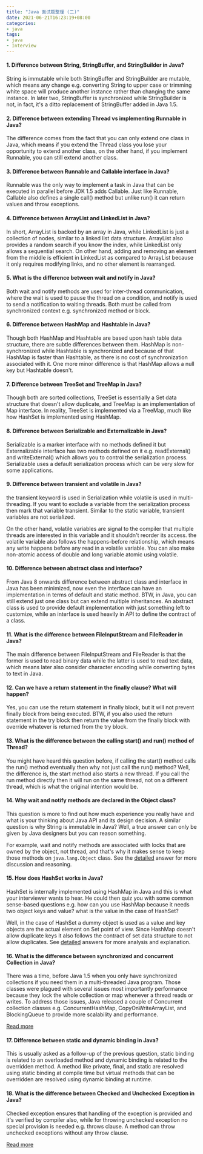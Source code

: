 ```yaml
---
title: "Java 面试题整理 (二)"
date: 2021-06-21T16:23:19+08:00
categories:
- java
tags:
- java
- Interview
---
```

#### 1. Difference between String, StringBuffer, and StringBuilder in Java? 
String is immutable while both StringBuffer and StringBuilder are mutable, which means any change e.g. converting String to upper case or trimming white space will produce another instance rather than changing the same instance. In later two, StringBuffer is synchronized while StringBuilder is not, in fact, it's a ditto replacement of StringBuffer added in Java 1.5.

<!--more-->
#### 2. Difference between extending Thread vs implementing Runnable in Java? 
The difference comes from the fact that you can only extend one class in Java, which means if you extend the Thread class you lose your opportunity to extend another class, on the other hand, if you implement Runnable, you can still extend another class.

#### 3. Difference between Runnable and Callable interface in Java?
Runnable was the only way to implement a task in Java that can be executed in parallel before JDK 1.5 adds Callable. Just like Runnable, Callable also defines a single call() method but unlike run() it can return values and throw exceptions.

#### 4. Difference between ArrayList and LinkedList in Java? 
In short, ArrayList is backed by an array in Java, while LinkedList is just a collection of nodes, similar to a linked list data structure. ArrayList also provides a random search if you know the index, while LinkedList only allows a sequential search. On other hand, adding and removing an element from the middle is efficient in LinkedList as compared to ArrayList because it only requires modifying links, and no other element is rearranged.


#### 5. What is the difference between wait and notify in Java? 
Both wait and notify methods are used for inter-thread communication, where the wait is used to pause the thread on a condition, and notify is used to send a notification to waiting threads. Both must be called from synchronized context e.g. synchronized method or block.


#### 6. Difference between HashMap and Hashtable in Java? 
Though both HashMap and Hashtable are based upon hash table data structure, there are subtle differences between them. HashMap is non-synchronized while Hashtable is synchronized and because of that HashMap is faster than Hashtable, as there is no cost of synchronization associated with it. One more minor difference is that HashMap allows a null key but Hashtable doesn't.

#### 7. Difference between TreeSet and TreeMap in Java?
Though both are sorted collections, TreeSet is essentially a Set data structure that doesn't allow duplicate, and TreeMap is an implementation of Map interface. In reality, TreeSet is implemented via a TreeMap, much like how HashSet is implemented using HashMap.

#### 8. Difference between Serializable and Externalizable in Java? 
Serializable is a marker interface with no methods defined it but Externalizable interface has two methods defined on it e.g. readExternal() and writeExternal() which allows you to control the serialization process. Serializable uses a default serialization process which can be very slow for some applications.

#### 9. Difference between transient and volatile in Java? 
the transient keyword is used in Serialization while volatile is used in multi-threading. If you want to exclude a variable from the serialization process then mark that variable transient. Similar to the static variable, transient variables are not serialized. 

On the other hand, volatile variables are signal to the compiler that multiple threads are interested in this variable and it shouldn't reorder its access. the volatile variable also follows the happens-before relationship, which means any write happens before any read in a volatile variable. You can also make non-atomic access of double and long variable atomic using volatile.

#### 10. Difference between abstract class and interface? 
From Java 8 onwards difference between abstract class and interface in Java has been minimized, now even the interface can have an implementation in terms of default and static method. BTW, in Java, you can still extend just one class but can extend multiple inheritances. An abstract class is used to provide default implementation with just something left to customize, while an interface is used heavily in API to define the contract of a class.

#### 11. What is the difference between FileInputStream and FileReader in Java? 
The main difference between FileInputStream and FileReader is that the former is used to read binary data while the latter is used to read text data, which means later also consider character encoding while converting bytes to text in Java.

#### 12. Can we have a return statement in the finally clause? What will happen?
Yes, you can use the return statement in finally block, but it will not prevent finally block from being executed. BTW, if you also used the return statement in the try block then return the value from the finally block with override whatever is returned from the try block.

#### 13. What is the difference between the calling start() and run() method of Thread?

You might have heard this question before, if calling the start() method calls the run() method eventually then why not just call the run() method? Well, the difference is, the start method also starts a new thread. If you call the run method directly then it will run on the same thread, not on a different thread, which is what the original intention would be.

#### 14. Why wait and notify methods are declared in the Object class?

This question is more to find out how much experience you really have and what is your thinking about Java API and its design decision. A similar question is why String is immutable in Java? Well, a true answer can only be given by Java designers but you can reason something. 

For example, wait and notify methods are associated with locks that are owned by the object, not thread, and that's why it makes sense to keep those methods on `java.lang.Object` class. See the [detailed](http://javarevisited.blogspot.sg/2012/02/why-wait-notify-and-notifyall-is.html) answer for more discussion and reasoning.

#### 15. How does HashSet works in Java?
HashSet is internally implemented using HashMap in Java and this is what your interviewer wants to hear. He could then quiz you with some common sense-based questions e.g. how can you use HashMap because it needs two object keys and value? what is the value in the case of HashSet? 

Well, in the case of HashSet a dummy object is used as a value and key objects are the actual element on Set point of view. Since HashMap doesn't allow duplicate keys it also follows the contract of set data structure to not allow duplicates. See [detailed](http://java67.blogspot.sg/2014/01/how-hashset-is-implemented-or-works-internally-java.html) answers for more analysis and explanation.

#### 16. What is the difference between synchronized and concurrent Collection in Java?

There was a time, before Java 1.5 when you only have synchronized collections if you need them in a multi-threaded Java program. Those classes were plagued with several issues most importantly performance because they lock the whole collection or map whenever a thread reads or writes. To address those issues, Java released a couple of Concurrent collection classes e.g. ConcurrentHashMap, CopyOnWriteArrayList, and BlockingQueue to provide more scalability and performance.

[Read more](http://javarevisited.blogspot.sg/2010/10/what-is-difference-between-synchronized.html)

#### 17. Difference between static and dynamic binding in Java?

This is usually asked as a follow-up of the previous question, static binding is related to an overloaded method and dynamic binding is related to the overridden method. A method like private, final, and static are resolved using static binding at compile time but virtual methods that can be overridden are resolved using dynamic binding at runtime.

#### 18. What is the difference between Checked and Unchecked Exception in Java?

Checked exception ensures that handling of the exception is provided and it's verified by compiler also, while for throwing unchecked exception no special provision is needed e.g. throws clause. A method can throw unchecked exceptions without any throw clause.

[Read more](http://java67.blogspot.sg/2012/12/difference-between-runtimeexception-and-checked-exception.html)